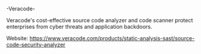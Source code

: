 -Veracode-

Veracode's cost-effective source code analyzer and code scanner protect enterprises from cyber threats and application backdoors.

Website: https://www.veracode.com/products/static-analysis-sast/source-code-security-analyzer
